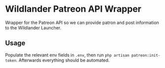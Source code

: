 # Wildlander Patreon API Wrapper

Wrapper for the Patreon API so we can provide patron and post information to the Wildlander Launcher.

## Usage

Populate the relevant env fields in `.env`, then run `php artisan patreon:init-token`. Afterwards everything should be automated.